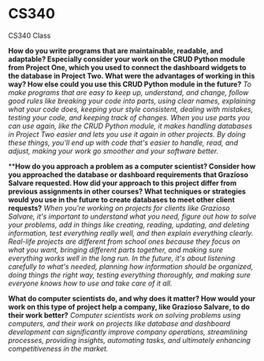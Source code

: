 # CS340
CS340 Class

**How do you write programs that are maintainable, readable, and adaptable? Especially consider your work on the CRUD Python module from Project One, which you used to connect the dashboard widgets to the database in Project Two. What were the advantages of working in this way? How else could you use this CRUD Python module in the future?**
_To make programs that are easy to keep up, understand, and change, follow good rules like breaking your code into parts, using clear names, explaining what your code does, keeping your style consistent, dealing with mistakes, testing your code, and keeping track of changes. When you use parts you can use again, like the CRUD Python module, it makes handling databases in Project Two easier and lets you use it again in other projects. By doing these things, you'll end up with code that's easier to handle, read, and adjust, making your work go smoother and your software better._

****How do you approach a problem as a computer scientist? Consider how you approached the database or dashboard requirements that Grazioso Salvare requested. How did your approach to this project differ from previous assignments in other courses? What techniques or strategies would you use in the future to create databases to meet other client requests?**
_When you're working on projects for clients like Grazioso Salvare, it's important to understand what you need, figure out how to solve your problems, add in things like creating, reading, updating, and deleting information, test everything really well, and then explain everything clearly. Real-life projects are different from school ones because they focus on what you want, bringing different parts together, and making sure everything works well in the long run. In the future, it's about listening carefully to what's needed, planning how information should be organized, doing things the right way, testing everything thoroughly, and making sure everyone knows how to use and take care of it all._


**What do computer scientists do, and why does it matter? How would your work on this type of project help a company, like Grazioso Salvare, to do their work better?**
_Computer scientists work on solving problems using computers, and their work on projects like database and dashboard development can significantly improve company operations, streamlining processes, providing insights, automating tasks, and ultimately enhancing competitiveness in the market._

